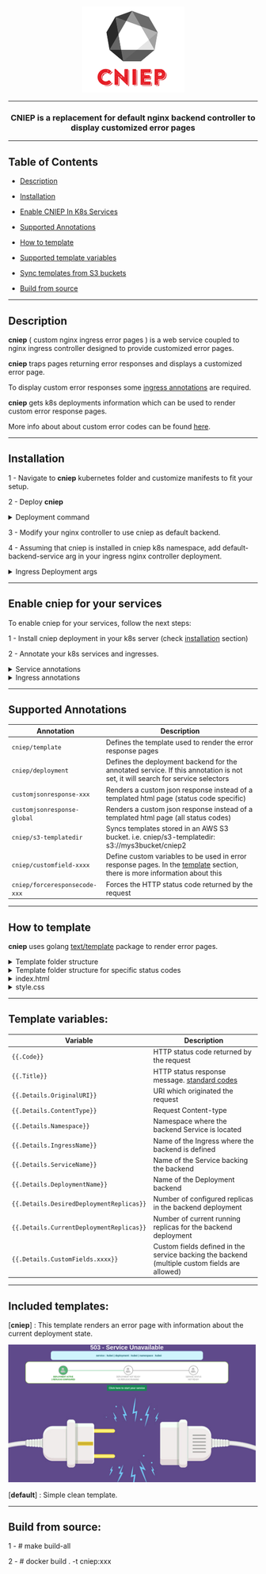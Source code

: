 <p align="center">
  <img src="https://raw.githubusercontent.com/marcportabellaclotet-mt/cniep/master/static/images/CNIEP-2.png"></img>
</p>
<hr>
<h3 align="center">CNIEP is a replacement for default nginx backend controller to display customized error pages</h3>
<hr>

## Table of Contents

- [Description](#description)

- [Installation](#installation)

- [Enable CNIEP In K8s Services](#enable-cniep-for-k8s-services)

- [Supported Annotations](#supported-annotations)

- [How to template](#how-to-template)

- [Supported template variables](#template-variables)

- [Sync templates from S3 buckets](#sync-templates-from-s3-buckets)

- [Build from source](#build-from-source)

---
## Description

**cniep** ( custom nginx ingress error pages ) is a web service coupled to nginx ingress controller designed to provide customized error pages.

**cniep** traps pages returning error responses and displays a customized error page.

To display custom error responses some [ingress annotations](https://kubernetes.github.io/ingress-nginx/user-guide/nginx-configuration/annotations/#custom-http-errors) are required.

**cniep** gets k8s deployments information which can be used to render custom error response pages.

More info about about custom error codes can be found [here](https://kubernetes.github.io/ingress-nginx/user-guide/custom-errors/).

---
## Installation

1 - Navigate to **cniep** kubernetes folder and customize manifests to fit your setup.

2 - Deploy **cniep**

<details><summary>Deployment command</summary>

``` 
# kubectl apply -f kubernetes 
```
</details>

3 - Modify your nginx controller to use cniep as default backend.

4 - Assuming that cniep is installed in cniep k8s namespace, add default-backend-service arg in your ingress nginx controller deployment.

<details><summary>Ingress Deployment args</summary>

```
      ...
      containers:
      - args:
        - /nginx-ingress-controller
        - --default-backend-service=cniep/cniep
      ...  
```
</details>

---
## Enable cniep for your services
To enable cniep for your services, follow the next steps:

1 - Install cniep deployment in your k8s server (check [installation](#installation) section)

2 - Annotate your k8s services and ingresses.

<details><summary>Service annotations</summary>

```
apiVersion: v1
kind: Service
metadata:
  name: myservice
  annotations:
    cniep/deployment: myservice
    cniep/template: cniep
```
</details>

<details><summary>Ingress annotations</summary>

3 - Annotate your k8s ingress definition. i.e:
```
apiVersion: extensions/v1beta1
kind: Ingress
metadata:
  name: myservice
  annotations:
    kubernetes.io/ingress.class: nginx
    nginx.ingress.kubernetes.io/custom-http-errors: "503"
```
</details>

---
## Supported Annotations

| Annotation | Description |
| --- | --- |
| `cniep/template` | Defines the template used to render the error response pages|
| `cniep/deployment` | Defines the deployment backend for the annotated service. If this annotation is not set, it will search for service selectors|
| `customjsonresponse-xxx` | Renders a custom json response instead of a templated html page (status code specific)|
| `customjsonresponse-global` | Renders a custom json response instead of a templated html page (all status codes)|
| `cniep/s3-templatedir` |  Syncs templates stored in an AWS S3 bucket. i.e. cniep/s3-templatedir: s3://mys3bucket/cniep2|
| `cniep/customfield-xxxx` | Define custom variables to be used in error response pages. In the [template](how-to-template) section, there is more information about this|
| `cniep/forceresponsecode-xxx` | Forces the HTTP status code returned by the request |

---

## How to template
**cniep** uses golang [text/template](https://golang.org/pkg/text/template/) package to render error pages.

<details><summary>Template folder structure</summary>

```
mytemplate (template folder)
 - index.html (html file)
 - style.css (css style file)
```
</details>
<details><summary>Template folder structure for specific status codes</summary>

```
mytemplate (template folder)
 - index-503.html (html file)
 - style-503.css (css style file)
 - index.html (html file)
 - style.css (css style file)
```
</details>
<details><summary>index.html</summary>

```
<!DOCTYPE  html>
<html>
<head>
<meta  http-equiv="Content-Type"  content="text/html; charset=utf-8"  />
<style>{{ template "styles" }}</style>
<title>Service Status</title>
<body>
<h1  style="text-align: center;">{{ .Code }} - {{ .Title }}  </h1>
</head>
</body>
</html>
```
</details>
<details><summary>style.css</summary>

```
{{ define "styles" }}
 .container {
   width: 100%;
   max-width: 100%;
 }
{{ end }}
```
</details>

---
## Template variables:
| Variable | Description |
| --- | --- |
| `{{.Code}}` | HTTP status code returned by the request |
| `{{.Title}}` |  HTTP status response message. [standard codes](https://developer.mozilla.org/en-US/docs/Web/HTTP/Status) |
| `{{.Details.OriginalURI}}` | URI which originated the request |
| `{{.Details.ContentType}}` | Request Content-type |
| `{{.Details.Namespace}}` | Namespace where the backend Service is located |
| `{{.Details.IngressName}}` | Name of the Ingress where the backend is defined |
| `{{.Details.ServiceName}}` | Name of the Service backing the backend |
| `{{.Details.DeploymentName}}` | Name of the Deployment backend |
| `{{.Details.DesiredDeploymentReplicas}}` | Number of configured replicas in the backend deployment |
| `{{.Details.CurrentDeploymentReplicas}}` | Number of current running replicas for the backend deployment |
| `{{.Details.CustomFields.xxxx}}` | Custom fields defined in the service backing the backend (multiple custom fields are allowed)|

---
## Included templates:
 [**cniep**] : This template renders an error page with information about the current deployment state.

<p align="left">
  <img width="500px" src="https://raw.githubusercontent.com/marcportabellaclotet-mt/cniep/master/static/images/cniep-template.png"></img>
</p>

 [**default**] : Simple clean template.

---
## Build from source:

1 - # make build-all

2 - # docker build . -t cniep:xxx

